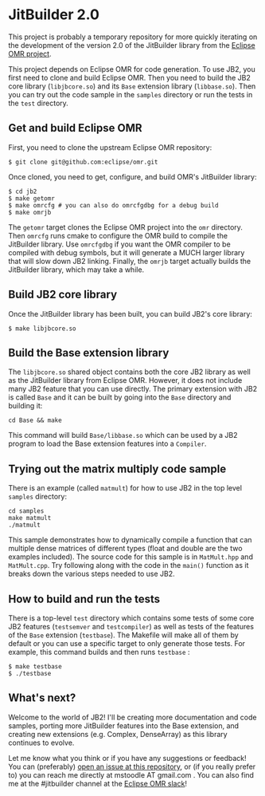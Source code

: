 # JitBuilder 2.0

This project is probably a temporary repository for more quickly iterating on the development
of the version 2.0 of the JitBuilder library from the
[Eclipse OMR project](https://github.com/eclipse/omr).

This project depends on Eclipse OMR for code generation. To use JB2, you first need to clone
and build Eclipse OMR. Then you need to build the JB2 core library (`libjbcore.so`) and its
`Base` extension library (`libbase.so`). Then you can try out the code sample in the
`samples` directory or run the tests in the `test` directory.

## Get and build Eclipse OMR

First, you need to clone the upstream Eclipse OMR repository:
```
$ git clone git@github.com:eclipse/omr.git
```

Once cloned, you need to get, configure, and build OMR's JitBuilder library:
```
$ cd jb2
$ make getomr
$ make omrcfg # you can also do omrcfgdbg for a debug build
$ make omrjb
```

The `getomr` target clones the Eclipse OMR project into the `omr` directory. Then
`omrcfg` runs cmake to configure the OMR build to compile the JitBuilder library.
Use `omrcfgdbg` if you want the OMR compiler to be compiled with debug symbols,
but it will generate a MUCH larger library that will slow down JB2 linking.
Finally, the `omrjb` target actually builds the JitBuilder library, which may
take a while.

## Build JB2 core library

Once the JitBuilder library has been built, you can build JB2's core library:
```
$ make libjbcore.so
```

## Build the Base extension library

The `libjbcore.so` shared object contains both the core JB2 library as well as
the JitBuilder library from Eclipse OMR. However, it does not include many
JB2 feature that you can use directly. The primary extension with JB2 is called
`Base` and it can be built by going into the `Base` directory and building it:
```
cd Base && make
```

This command will build `Base/libbase.so` which can be used by a JB2 program
to load the Base extension features into a `Compiler`.

## Trying out the matrix multiply code sample

 There is an example (called `matmult`) for how to use JB2 in the top level
`samples` directory:
```
cd samples
make matmult
./matmult
```

This sample demonstrates how to dynamically compile a function that can multiple
dense matrices of different types (float and double are the two examples included).
The source code for this sample is in `MatMult.hpp` and `MatMult.cpp`. Try
following along with the code in the `main()` function as it breaks down the
various steps needed to use JB2.

## How to build and run the tests

There is a top-level `test` directory which contains some tests of some core
JB2 features (`testsemver` and `testcompiler`) as well as tests of the
features of the `Base` extension (`testbase`). The Makefile will make all of
them by default or you can use a specific target to only generate those tests.
For example, this command builds and then runs `testbase` :
```
$ make testbase
$ ./testbase
```

## What's next?

Welcome to the world of JB2! I'll be creating more documentation and code
samples, porting more JitBuilder features into the Base extension, and
creating new extensions (e.g. Complex, DenseArray) as this library continues
to evolve.

Let me know what you think or if you have any suggestions or feedback! You can
(preferably) [open an issue at this repository](https://github.com/mstoodle/jb2/issues), or
(if you really prefer to) you can reach me directly at mstoodle AT gmail.com .
You can also find me at the #jitbuilder channel at the
[Eclipse OMR slack](https://join.slack.com/t/eclipse-omr/shared_invite/enQtMzg2ODIwODc4MTAyLTk4ZjJjNTZlZmMyMGRmYTczOTkzMGJiNTQ4NTA3YTA1NGU4MmJjNWI4NTBjOGNkNmNjMWQ3MmFmYjA4OGZjZjM)!
